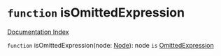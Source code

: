 # `function` isOmittedExpression

[Documentation Index](../README.md)

`function` isOmittedExpression(node: [Node](../interface.Node/README.md)): node `is` [OmittedExpression](../interface.OmittedExpression/README.md)